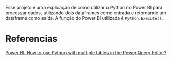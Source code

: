 Esse projeto é uma explicação de como utilizar o Python no Power BI para processar dados, utilizando dois dataframes como entrada e retornando um dataframe como saída.
A função do Power BI utilizada é `Python.Execute()`.

# Referencias
[Power BI: How to use Python with multiple tables in the Power Query Editor?](https://stackoverflow.com/questions/51947441/power-bi-how-to-use-python-with-multiple-tables-in-the-power-query-editor)